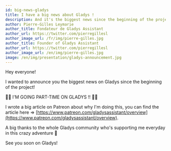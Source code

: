 ```yaml
---
id: big-news-gladys
title: I have a big news about Gladys !
description: And it's the biggest news since the beginning of the project ;)
author: Pierre-Gilles Leymarie
author_title: Fondateur de Gladys Assistant
author_url: https://twitter.com/pierregillesl
author_image_url: /fr/img/pierre-gilles.jpg
author_title: Founder of Gladys Assistant
author_url: https://twitter.com/pierregillesl
author_image_url: /en/img/pierre-gilles.jpg
image: /en/img/presentation/gladys-announcement.jpg
---
```


Hey everyone!

I wanted to announce you the biggest news on Gladys since the beginning of the project!

🚀🚀 I'M GOING PART-TIME ON GLADYS !! 🚀🚀

I wrote a big article on Patreon about why I'm doing this, you can find the article here => [https://www.patreon.com/gladysassistant/overview](https://www.patreon.com/gladysassistant/overview).

A big thanks to the whole Gladys community who's supporting me everyday in this crazy adventure 🙏

See you soon on Gladys!
